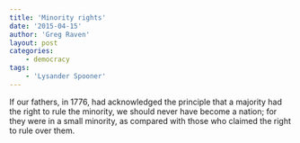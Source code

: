 ```yaml
---
title: 'Minority rights'
date: '2015-04-15'
author: 'Greg Raven'
layout: post
categories:
    - democracy
tags:
    - 'Lysander Spooner'
---
```


If our fathers, in 1776, had acknowledged the principle that a majority had the right to rule the minority, we should never have become a nation; for they were in a small minority, as compared with those who claimed the right to rule over them.